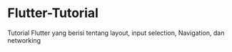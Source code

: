 # Flutter-Tutorial

Tutorial Flutter yang berisi tentang layout, input selection, Navigation, dan networking
